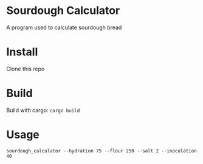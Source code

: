# Sourdough Calculator
A program used to calculate sourdough bread

# Install
Clone this repo

# Build
Build with cargo: `cargo build`

# Usage
`sourdough_calculator --hydration 75 --flour 250 --salt 2 --inoculation 40`
